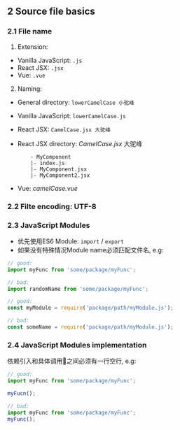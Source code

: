 ## 2 Source file basics

### 2.1 File name

1. Extension:
- Vanilla JavaScript: `.js`
- React JSX: `.jsx`
- Vue: `.vue`

2. Naming:
- General directory: `lowerCamelCase 小驼峰`
- Vanilla JavaScript: `lowerCamelCase.js`
- React JSX: `CamelCase.jsx 大驼峰`
- React JSX directory: *CamelCase.jsx* 大驼峰
    
    ```
        - MyComponent
        |- index.js
        |- MyComponent.jsx
        |- MyComponent2.jsx
    ```
- Vue: *camelCase.vue*

### 2.2 Filte encoding: UTF-8

### 2.3 JavaScript Modules
- 优先使用ES6 Module: ```import``` / ```export```
- 如果没有特殊情况Module name必须匹配文件名, e.g:

```js
// good:
import myFunc from 'some/package/myFunc';

// bad:
import randomName from 'some/package/myFunc';

// good:
const myModule = require('package/path/myModule.js');

// bad:
const someName = require('package/path/myModule.js');
```

### 2.4 JavaScript Modules implementation
依赖引入和具体调用之间必须有一行空行, e.g:

```js
// good:
import myFunc from 'some/package/myFunc';

myFucn();

// bad:
import myFunc from 'some/package/myFunc';
myFunc();
```
